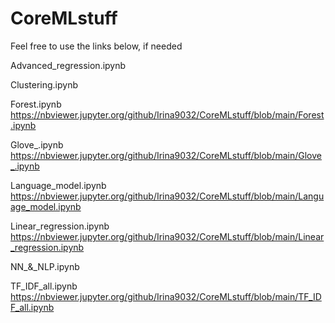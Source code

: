 # CoreMLstuff

Feel free to use the links below, if needed

Advanced_regression.ipynb

Clustering.ipynb

Forest.ipynb https://nbviewer.jupyter.org/github/Irina9032/CoreMLstuff/blob/main/Forest.ipynb

Glove_.ipynb https://nbviewer.jupyter.org/github/Irina9032/CoreMLstuff/blob/main/Glove_.ipynb

Language_model.ipynb https://nbviewer.jupyter.org/github/Irina9032/CoreMLstuff/blob/main/Language_model.ipynb

Linear_regression.ipynb https://nbviewer.jupyter.org/github/Irina9032/CoreMLstuff/blob/main/Linear_regression.ipynb

NN_&_NLP.ipynb 

TF_IDF_all.ipynb https://nbviewer.jupyter.org/github/Irina9032/CoreMLstuff/blob/main/TF_IDF_all.ipynb

